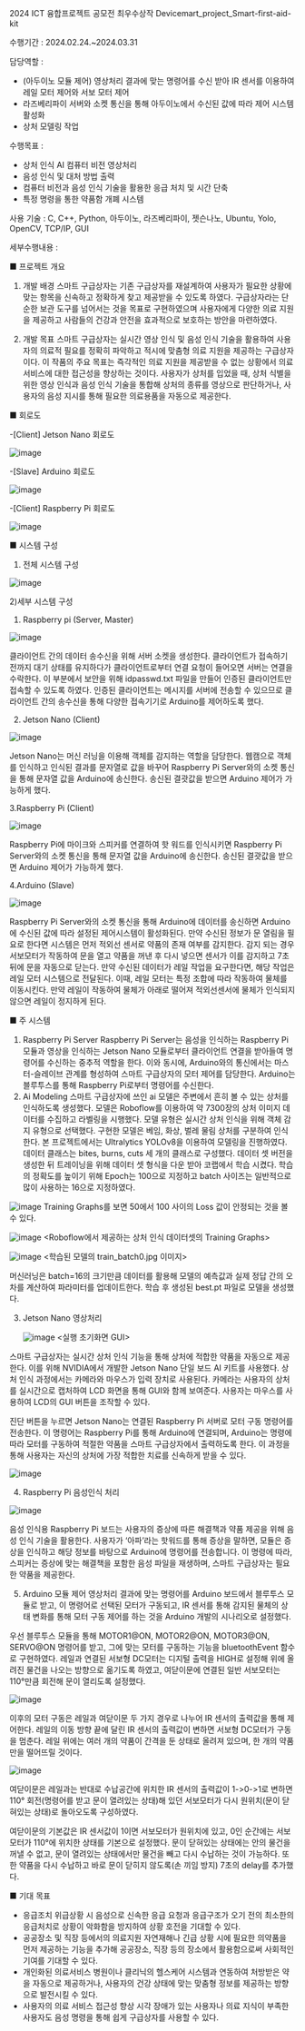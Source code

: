 2024 ICT 융합프로젝트 공모전 최우수상작
Devicemart_project_Smart-first-aid-kit

수행기간 : 2024.02.24.~2024.03.31

담당역할 : 
- (아두이노 모듈 제어) 영상처리 결과에 맞는 명령어를 수신 받아 IR 센서를 이용하여 레일 모터 제어와 서보 모터 제어
- 라즈베리파이 서버와 소켓 통신을 통해 아두이노에서 수신된 값에 따라 제어 시스템 활성화
- 상처 모델링 작업

수행목표 :
- 상처 인식 AI 컴퓨터 비전 영상처리
- 음성 인식 및 대처 방법 출력
- 컴퓨터 비전과 음성 인식 기술을 활용한 응급 처치 및 시간 단축
- 특정 명령을 통한 약품함 개폐 시스템

사용 기술 : C, C++, Python, 아두이노, 라즈베리파이, 젯슨나노, Ubuntu, Yolo, OpenCV, TCP/IP, GUI 

세부수행내용 :

■ 프로젝트 개요
1) 개발 배경
  스마트 구급상자는 기존 구급상자를 재설계하여 사용자가 필요한 상황에 맞는 항목을 신속하고 정확하게 찾고 제공받을 수 있도록 하였다. 구급상자라는 단순한 보관 도구를 넘어서는 것을 목표로 구현하였으며 사용자에게 다양한 의료 지원을 제공하고 사람들의 건강과 안전을 효과적으로 보호하는 방안을 마련하였다.

2) 개발 목표
 스마트 구급상자는 실시간 영상 인식 및 음성 인식 기술을 활용하여 사용자의 의료적 필요를 정확히 파악하고 적시에 맞춤형 의료 지원을 제공하는 구급상자이다. 이 작품의 주요 목표는 즉각적인 의료 지원을 제공받을 수 없는 상황에서 의료 서비스에 대한 접근성을 향상하는 것이다. 사용자가 상처를 입었을 때, 상처 식별을 위한 영상 인식과 음성 인식 기술을 통합해 상처의 종류를 영상으로 판단하거나, 사용자의 음성 지시를 통해 필요한 의료용품을 자동으로 제공한다.


■ 회로도

-[Client] Jetson Nano 회로도

![image](https://github.com/shinnahyewon/Devicemart_project_Smart-first-aid-kit/assets/161293023/91a2603a-4836-429d-8145-891b01536233)

-[Slave] Arduino 회로도

![image](https://github.com/shinnahyewon/Devicemart_project_Smart-first-aid-kit/assets/161293023/52b104b6-8257-4da2-ba99-a7d54f25faa6)

-[Client] Raspberry Pi 회로도

![image](https://github.com/shinnahyewon/Devicemart_project_Smart-first-aid-kit/assets/161293023/b575f952-80da-4e75-afdb-146faf57d60c)

■ 시스템 구성

  1) 전체 시스템 구성

![image](https://github.com/shinnahyewon/Devicemart_project_Smart-first-aid-kit/assets/161293023/03433d0b-b716-4c60-86d3-a88406efb447)

  2)세부 시스템 구성
 1. Raspberry pi (Server, Master)

![image](https://github.com/shinnahyewon/Devicemart_project_Smart-first-aid-kit/assets/161293023/ab672dbc-66f9-4170-8a40-d16203520094)

클라이언트 간의 데이터 송수신을 위해 서버 소켓을 생성한다. 클라이언트가 접속하기 전까지 대기 상태를 유지하다가 클라이언트로부터 연결 요청이 들어오면 서버는 연결을 수락한다. 이 부분에서 보안을 위해 idpasswd.txt 파일을 만들어 인증된 클라이언트만 접속할 수 있도록 하였다. 인증된 클라이언트는 메시지를 서버에 전송할 수 있으므로 클라이언트 간의 송수신을 통해 다양한 접속기기로 Arduino를 제어하도록 했다.

2. Jetson Nano (Client)

![image](https://github.com/shinnahyewon/Devicemart_project_Smart-first-aid-kit/assets/161293023/2bfa7c9e-a592-48a9-8f7a-64554801135e)

Jetson Nano는 머신 러닝을 이용해 객체를 감지하는 역할을 담당한다. 웹캠으로 객체를 인식하고 인식된 결과를 문자열로 값을 바꾸어 Raspberry Pi Server와의 소켓 통신을 통해 문자열 값을 Arduino에 송신한다. 송신된 결괏값을 받으면 Arduino 제어가 가능하게 했다.

3.Raspberry Pi (Client)

![image](https://github.com/shinnahyewon/Devicemart_project_Smart-first-aid-kit/assets/161293023/e422e80c-1254-4c46-a2fe-4f93997fa704)

Raspberry Pi에 마이크와 스피커를 연결하여 핫 워드를 인식시키면 Raspberry Pi Server와의 소켓 통신을 통해 문자열 값을 Arduino에 송신한다. 송신된 결괏값을 받으면 Arduino 제어가 가능하게 했다.

4.Arduino (Slave)

![image](https://github.com/shinnahyewon/Devicemart_project_Smart-first-aid-kit/assets/161293023/5fe85b8e-5755-4156-bdc4-e594b6c71eae)

Raspberry Pi Server와의 소켓 통신을 통해 Arduino에 데이터를 송신하면 Arduino에 수신된 값에 따라 설정된 제어시스템이 활성화된다. 만약 수신된 정보가 문 열림을 필요로 한다면 시스템은 먼저 적외선 센서로 약품의 존재 여부를 감지한다. 감지 되는 경우 서보모터가 작동하여 문을 열고 약품을 꺼낸 후 다시 넣으면 센서가 이를 감지하고 7초 뒤에 문을 자동으로 닫는다. 만약 수신된 데이터가 레일 작업을 요구한다면, 해당 작업은 레일 모터 시스템으로 전달된다. 이때, 레일 모터는 특정 조합에 따라 작동하여 물체를 이동시킨다. 만약 레일이 작동하여 물체가 아래로 떨어져 적외선센서에 물체가 인식되지 않으면 레일이 정지하게 된다.

■ 주 시스템
1) Raspberry Pi Server
 Raspberry Pi Server는 음성을 인식하는 Raspberry Pi 모듈과 영상을 인식하는 Jetson Nano 모듈로부터 클라이언트 연결을 받아들여 명령어를 수신하는 중추적 역할을 한다. 이와 동시에, Arduino와의 통신에서는 마스터-슬레이브 관계를 형성하여 스마트 구급상자의 모터 제어를 담당한다. Arduino는 블루투스를 통해 Raspberry Pi로부터 명령어를 수신한다.
2) Ai Modeling
 스마트 구급상자에 쓰인 ai 모델은 주변에서 흔히 볼 수 있는 상처를 인식하도록 생성했다. 모델은 Roboflow를 이용하여 약 7300장의 상처 이미지 데이터를 수집하고 라벨링을 시행했다. 모델 유형은 실시간 상처 인식을 위해 객체 감지 유형으로 선택했다. 구현한 모델은 베임, 화상, 벌레 물림 상처를 구분하여 인식한다. 본 프로젝트에서는 Ultralytics YOLOv8을 이용하여 모델링을 진행하였다. 데이터 클래스는 bites, burns, cuts 세 개의 클래스로 구성했다. 데이터 셋 버전을 생성한 뒤 트레이닝을 위해 데이터 셋 형식을 다운 받아 코랩에서 학습 시켰다. 학습의 정확도를 높이기 위해 Epoch는 100으로 지정하고 batch 사이즈는 일반적으로 많이 사용하는 16으로 지정하였다.

![image](https://github.com/shinnahyewon/Devicemart_project_Smart-first-aid-kit/assets/161293023/d59f2a46-0b7e-497b-9212-d753982eea40)
<Training Graphs>
Training Graphs를 보면 50에서 100 사이의 Loss 값이 안정되는 것을 볼 수 있다.

![image](https://github.com/shinnahyewon/Devicemart_project_Smart-first-aid-kit/assets/161293023/04a7f42f-0d54-4af1-999b-87b300ae31f0)
<Roboflow에서 제공하는 상처 인식 데이터셋의 Training Graphs>

![image](https://github.com/shinnahyewon/Devicemart_project_Smart-first-aid-kit/assets/161293023/09136449-abfa-4488-a1e9-e1f082039a86)
<학습된 모델의 train_batch0.jpg 이미지>

머신러닝은 batch=16의 크기만큼 데이터를 활용해 모델의 예측값과 실제 정답 간의 오차를 계산하여 파라미터를 업데이트한다. 학습 후 생성된 best.pt 파일로 모델을 생성했다.

3. Jetson Nano 영상처리

   ![image](https://github.com/shinnahyewon/Devicemart_project_Smart-first-aid-kit/assets/161293023/01c3c7e0-9931-47b9-9488-c904cb32d601)
<실행 초기화면 GUI>

 스마트 구급상자는 실시간 상처 인식 기능을 통해 상처에 적합한 약품을 자동으로 제공한다. 이를 위해 NVIDIA에서 개발한 Jetson Nano 단일 보드 AI 키트를 사용했다. 상처 인식 과정에서는 카메라와 마우스가 입력 장치로 사용된다. 카메라는 사용자의 상처를 실시간으로 캡처하여 LCD 화면을 통해 GUI와 함께 보여준다. 사용자는 마우스를 사용하여 LCD의 GUI 버튼을 조작할 수 있다.

  진단 버튼을 누르면 Jetson Nano는 연결된 Raspberry Pi 서버로 모터 구동 명령어를 전송한다. 이 명령어는 Raspberry Pi를 통해 Arduino에 연결되며, Arduino는 명령에 따라 모터를 구동하여 적절한 약품을 스마트 구급상자에서 출력하도록 한다. 이 과정을 통해 사용자는 자신의 상처에 가장 적합한 치료를 신속하게 받을 수 있다.

![image](https://github.com/shinnahyewon/Devicemart_project_Smart-first-aid-kit/assets/161293023/0463f625-0f2b-4753-a484-368561dbadeb)

4. Raspberry Pi 음성인식 처리

![image](https://github.com/shinnahyewon/Devicemart_project_Smart-first-aid-kit/assets/161293023/cb726322-0a23-4a3d-b386-3c7f22418f06)

음성 인식용 Raspberry Pi 보드는 사용자의 증상에 따른 해결책과 약품 제공을 위해 음성 인식 기술을 활용한다. 사용자가 ‘아파’라는 핫워드를 통해 증상을 말하면, 모듈은 증상을 인식하고 해당 정보를 바탕으로 Arduino에 명령어를 전송합니다. 이 명령에 따라, 스피커는 증상에 맞는 해결책을 포함한 음성 파일을 재생하며, 스마트 구급상자는 필요한 약품을 제공한다.

5. Arduino 모듈 제어
  영상처리 결과에 맞는 명령어를 Arduino 보드에서 블루투스 모듈로 받고, 이 명령어로 선택된 모터가 구동되고, IR 센서를 통해 감지된 물체의 상태 변화를 통해 모터 구동 제어를 하는 것을 Arduino 개발의 시나리오로 설정했다. 

  우선 블루투스 모듈을 통해 MOTOR1@ON, MOTOR2@ON, MOTOR3@ON, SERVO@ON 명령어를 받고, 그에 맞는 모터를 구동하는 기능을 bluetoothEvent 함수로 구현하였다. 레일과 연결된 서보형 DC모터는 디지털 출력을 HIGH로 설정해 위에 올려진 물건을 나오는 방향으로 옮기도록 하였고, 여닫이문에 연결된 일반 서보모터는 110°만큼 회전해 문이 열리도록 설정했다.

![image](https://github.com/shinnahyewon/Devicemart_project_Smart-first-aid-kit/assets/161293023/723b157b-1029-4b47-9fce-2da67d1078fa)

이후의 모터 구동은 레일과 여닫이문 두 가지 경우로 나누어 IR 센서의 출력값을 통해 제어한다. 레일의 이동 방향 끝에 달린 IR 센서의 출력값이 변하면 서보형 DC모터가 구동을 멈춘다. 레일 위에는 여러 개의 약품이 간격을 둔 상태로 올려져 있으며, 한 개의 약품만을 떨어뜨릴 것이다.

![image](https://github.com/shinnahyewon/Devicemart_project_Smart-first-aid-kit/assets/161293023/6b5e092d-ec54-4510-af25-5da9ff1337d7)

여닫이문은 레일과는 반대로 수납공간에 위치한 IR 센서의 출력값이 1->0->1로 변하면 110° 회전(명령어를 받고 문이 열려있는 상태)해 있던 서보모터가 다시 원위치(문이 닫혀있는 상태)로 돌아오도록 구성하였다. 

  여닫이문의 기본값은 IR 센서값이 1이면 서보모터가 원위치에 있고, 0인 순간에는 서보모터가 110°에 위치한 상태를 기본으로 설정했다. 문이 닫혀있는 상태에는 안의 물건을 꺼낼 수 없고, 문이 열려있는 상태에서만 물건을 빼고 다시 수납하는 것이 가능하다. 또한 약품을 다시 수납하고 바로 문이 닫히지 않도록(손 끼임 방지) 7초의 delay를 추가했다.

■ 기대 목표
- 응급조치
  위급상황 시 음성으로 신속한 응급 요청과 응급구조가 오기 전의 최소한의 응급처치로 상황이 악화함을 방지하여 상황 호전을 기대할 수 있다.
- 공공장소 및 직장 등에서의 의료지원
  자연재해나 긴급 상황 시에 필요한 의약품을 먼저 제공하는 기능을 추가해 공공장소, 직장 등의 장소에서 활용함으로써 사회적인 기여를 기대할 수 있다.
- 개인화된 의료서비스
  병원이나 클리닉의 헬스케어 시스템과 연동하여 처방받은 약을 자동으로 제공하거나, 사용자의 건강 상태에 맞는 맞춤형 정보를 제공하는 방향으로 발전시킬 수 있다.
- 사용자의 의료 서비스 접근성 향상
  시각 장애가 있는 사용자나 의료 지식이 부족한 사용자도 음성 명령을 통해 쉽게 구급상자를 사용할 수 있다.



